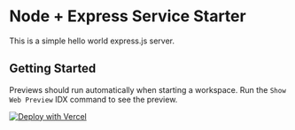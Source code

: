 # Node + Express Service Starter

This is a simple hello world express.js server.

## Getting Started

Previews should run automatically when starting a workspace. Run the `Show Web Preview` IDX command to see the preview.

[![Deploy with Vercel](https://vercel.com/button)](https://vercel.com/new/clone?repository-url=https%3A%2F%2Fgithub.com%2Fanishgowda21%2Ftorret-seach-be&env=UPSTASH_REDIS_REST_URL,UPSTASH_REDIS_REST_TOKEN,CACHE_CLEAR_PASSWORD&envDescription=Upstash%20URL%20and%20Token%20needed%20for%20caching&project-name=t-seach-be&repository-name=t-seach-be)
